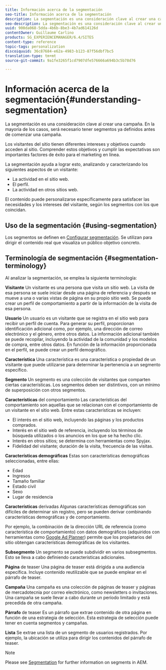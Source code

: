```yaml
---
title: Información acerca de la segmentación
seo-title: Información acerca de la segmentación
description: La segmentación es una consideración clave al crear una campaña
seo-description: La segmentación es una consideración clave al crear una campaña
uuid: 900da068-5dda-4b6b-8be3-4b7ad614126d
contentOwner: Guillaume Carlino
products: SG_EXPERIENCEMANAGER/6.4/SITES
content-type: reference
topic-tags: personalization
discoiquuid: 36c87684-e62a-4983-b123-87f56dbf7bc5
translation-type: tm+mt
source-git-commit: 9a1fe3265f1cd7907dfe576666a694b3c5b78d76

---
```



# Información acerca de la segmentación{#understanding-segmentation}

La segmentación es una consideración clave al crear una campaña. En la mayoría de los casos, será necesario tener segmentos ya definidos antes de comenzar una campaña.

Los visitantes del sitio tienen diferentes intereses y objetivos cuando acceden al sitio. Comprender estos objetivos y cumplir las expectativas son importantes factores de éxito para el marketing en línea.

La segmentación ayuda a lograr esto, analizando y caracterizando los siguientes aspectos de un visitante:

* La actividad en el sitio web.
* El perfil.
* La actividad en otros sitios web.

El contenido puede personalizarse específicamente para satisfacer las necesidades y los intereses del visitante, según los segmentos con los que coincidan.

## Uso de la segmentación {#using-segmentation}

Los segmentos se definen en [Configurar segmentación](/help/sites-administering/campaign-segmentation.md). Se utilizan para dirigir el contenido real que visualiza un público objetivo concreto.

## Terminología de segmentación {#segmentation-terminology}

Al analizar la segmentación, se emplea la siguiente terminología:

**Visitante** Un visitante es una persona que visita un sitio web. La visita de esa persona se suele iniciar desde una página de referencia y después se mueve a una o varias vistas de página en su propio sitio web. Se puede crear un perfil de comportamiento a partir de la información de la visita de esa persona.

**Usuario** Un usuario es un visitante que se registra en el sitio web para recibir un perfil de cuenta. Para generar su perfil, proporcionan identificación adicional como, por ejemplo, una dirección de correo electrónico y el género, entre otros datos. La información adicional también se puede recopilar, incluyendo la actividad de la comunidad y los modelos de compra, entre otros datos. En función de la información proporcionada en el perfil, se puede crear un perfil demográfico.

**Característica** Una característica es una característica o propiedad de un visitante que puede utilizarse para determinar la pertenencia a un segmento específico.

**Segmento** Un segmento es una colección de visitantes que comparten ciertas características. Los segmentos deben ser distintivos, con un mínimo de superposición con otros segmentos.

**Características** del comportamiento Las características del comportamiento son aquellas que se relacionan con el comportamiento de un visitante en el sitio web. Entre estas características se incluyen:

* El interés en el sitio web, incluyendo las páginas y los productos comprados.
* Interés en el sitio web de referencia, incluyendo los términos de búsqueda utilizados o los anuncios en los que se ha hecho clic.
* Interés en otros sitios; se determina con herramientas como Spyjax.
* Fidelidad del visitante; duración de la visita, frecuencia de las visitas.

**Características demográficas** Estas son características demográficas seleccionadas, entre ellas:

* Edad
* Ingresos
* Tamaño familiar
* Estado civil
* Sexo
* Lugar de residencia

**Características** derivadas Algunas características demográficas son difíciles de determinar sin registro, pero se pueden derivar combinando características demográficas y de comportamiento.

Por ejemplo, la combinación de la dirección URL de referencia (como característica de comportamiento) con datos demográficos (adquiridos con herramientas como [Google Ad Planner](https://www.google.com/adplanner/)) permite que los propietarios del sitio obtengan características demográficas de los visitantes.

**Subsegmento** Un segmento se puede subdividir en varios subsegmentos. Esto se lleva a cabo definiendo características adicionales.

**Página** de teaser Una página de teaser está dirigida a una audiencia específica. Incluye contenido reutilizable que se puede emplear en el párrafo de teaser.

**Campaña** Una campaña es una colección de páginas de teaser y páginas de mercadotecnia por correo electrónico, como newsletters o invitaciones. Una campaña se suele llevar a cabo durante un período limitado y está precedida de otra campaña.

**Párrafo** de teaser Es un párrafo que extrae contenido de otra página en función de una estrategia de selección. Esta estrategia de selección puede tener en cuenta segmentos y campañas.

**Lista** Se extrae una lista de un segmento de usuarios registrados. Por ejemplo, la ubicación se utiliza para dirigir los contenidos del párrafo de teaser.

>[!NOTE]
>
>Please see [Segmentation](/help/sites-administering/campaign-segmentation.md) for further information on segments in AEM.


